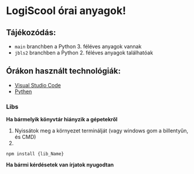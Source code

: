 # LogiScool órai anyagok!

## Tájékozódás:
* ```main``` branchben a Python 3. féléves anyagok vannak
* ```jbls2``` branchben a Python 2. féléves anyagok találhatóak

## Órákon használt technológiák: 
* [Visual Studio Code](https://code.visualstudio.com/)
* [Pythen](https://www.python.org/)

### Libs
**Ha bármelyik könyvtár hiányzik a gépetekről**

1. Nyissátok meg a környezet terminálját (vagy windows gom a billentyűn, és CMD)
2. 
```
npm install {lib_Name}
```

**Ha bármi kérdésetek van írjatok nyugodtan**
